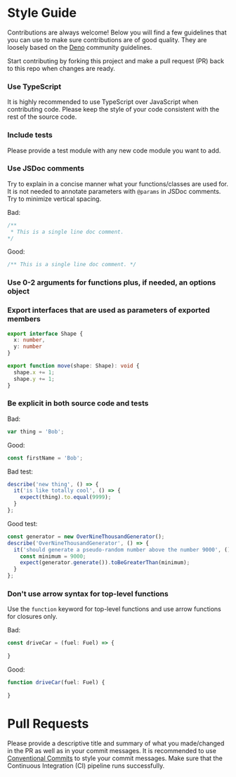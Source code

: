 # Style Guide

Contributions are always welcome! Below you will find a few guidelines that you can use to make sure contributions are of good quality. They are loosely based on the [Deno](https://github.com/denoland/deno/blob/main/docs/contributing/style_guide.md) community guidelines.

Start contributing by forking this project and make a pull request (PR) back to this repo when changes are ready.

### Use TypeScript
It is highly recommended to use TypeScript over JavaScript when contributing code. Please keep the style of your code consistent with the rest of the source code.

### Include tests
Please provide a test module with any new code module you want to add.

### Use JSDoc comments
Try to explain in a concise manner what your functions/classes are used for. It is not needed to annotate parameters with `@params` in JSDoc comments. Try to minimize vertical spacing.

Bad:
```typescript
/**
 * This is a single line doc comment.
*/
```
Good:
```typescript 
/** This is a single line doc comment. */
```

### Use 0-2 arguments for functions plus, if needed, an options object

### Export interfaces that are used as parameters of exported members

```typescript
export interface Shape {
  x: number,
  y: number
}

export function move(shape: Shape): void {
  shape.x += 1;
  shape.y += 1;
}
```

### Be explicit in both source code and tests

Bad:
```typescript
var thing = 'Bob';
```

Good:
```typescript
const firstName = 'Bob';
```

Bad test:
```typescript
describe('new thing', () => {
  it('is like totally cool', () => {
    expect(thing).to.equal(9999);
  }
};
```

Good test:
```typescript
const generator = new OverNineThousandGenerator();
describe('OverNineThousandGenerator', () => {
  it('should generate a pseudo-random number above the number 9000', () => {
    const minimum = 9000;
    expect(generator.generate()).toBeGreaterThan(minimum);
  }
};
```

### Don't use arrow syntax for top-level functions
Use the `function` keyword for top-level functions and use arrow functions for closures only.

Bad:
```typescript
const driveCar = (fuel: Fuel) => {
  
}

```
Good:
```typescript
function driveCar(fuel: Fuel) {
  
}
```

# Pull Requests

Please provide a descriptive title and summary of what you made/changed in the PR as well as in your commit messages. It is recommended to use [Conventional Commits](https://www.conventionalcommits.org/en/v1.0.0/#summary) to style your commit messages. Make sure that the Continuous Integration (CI) pipeline runs successfully.
